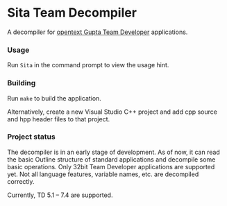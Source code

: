Sita Team Decompiler
==============

A decompiler for [opentext Gupta Team Developer](https://www.opentext.com/products-and-solutions/products/specialty-technologies/opentext-gupta-development-tools-databases/opentext-gupta-team-developer) applications.

### Usage

Run `Sita` in the command prompt to view the usage hint.

### Building

Run `make` to build the application.

Alternatively, create a new Visual Studio C++ project and add cpp source and hpp header files to that project.

### Project status

The decompiler is in an early stage of development. As of now, it can read the basic Outline structure of standard applications and decompile some basic operations. Only 32bit Team Developer applications are supported yet. Not all language features, variable names, etc. are decompiled correctly.

Currently, TD 5.1 – 7.4 are supported.
